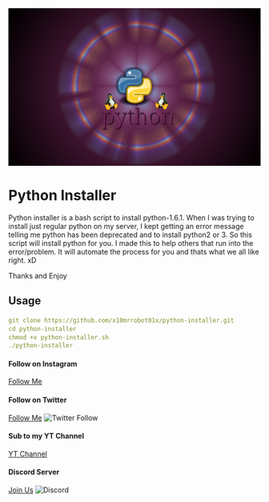 <img src="./Img/python.png">

# Python Installer

Python installer is a bash script to install python-1.6.1. When I was trying to install just regular python on my server,
I kept getting an error message telling me python has been deprecated and to install python2 or 3. So this
script will install python for you. I made this to help others that run into the error/problem. It will automate the process for you and thats what we all like right. xD

Thanks and Enjoy

## Usage
```yaml
git clone https://github.com/x10mrrobot01x/python-installer.git
cd python-installer
chmod +x python-installer.sh
./python-installer
```

#### Follow on Instagram
[Follow Me](https://www.instagram.com/xmrrobotx1/)
#### Follow on Twitter
[Follow Me](https://twitter.com/MrRobot38159405)
![Twitter Follow](https://img.shields.io/twitter/follow/MrRobot38159405?label=Follow&style=social)
#### Sub to my YT Channel
[YT Channel](https://www.youtube.com/channel/UC4m514Ek47PsffUuTrrakTA?view_as=subscriber)
#### Discord Server
[Join Us](https://discord.gg/YXHyZ28)
![Discord](https://img.shields.io/discord/721959501871317096?logoColor=blue&style=plastic)
